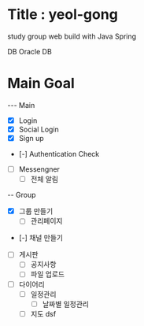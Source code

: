 # Title : yeol-gong
 study group web build with Java Spring
 
 DB
 Oracle DB

# Main Goal
--- Main
* [x] Login
* [x] Social Login
* [x] Sign up
* [-] Authentication Check
* [ ] Messengner
  * [ ] 전체 알림

-- Group
* [x] 그룹 만들기
  * [ ] 관리페이지
* [-] 채널 만들기
* [ ] 게시판
  * [ ] 공지사항
  * [ ] 파일 업로드
* [ ] 다이어리
  * [ ] 일정관리
    * [ ] 날짜별 일정관리
  * [ ] 지도
dsf